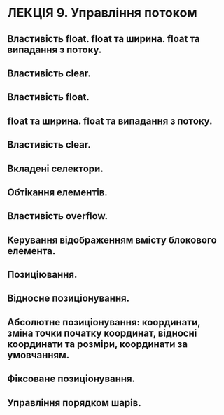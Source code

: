 # ЛЕКЦІЯ 9. Управління потоком
## Властивість float. float та ширина. float та випадання з потоку.
## Властивість clear.
## Властивість float.
## float та ширина. float та випадання з потоку. 
## Властивість clear.
## Вкладені селектори. 
## Обтікання елементів. 
## Властивість overflow. 
## Керування відображенням вмісту блокового елемента.
## Позиціювання. 
## Відносне позиціонування. 
## Абсолютне позиціонування: координати, зміна точки початку координат, відносні координати та розміри, координати за умовчанням. 
## Фіксоване позиціонування.
## Управління порядком шарів.